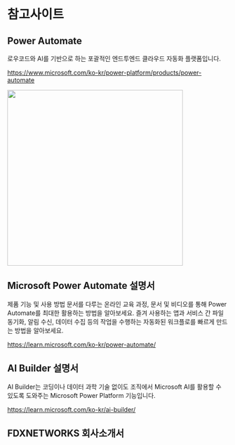 # 참고사이트

## Power Automate

로우코드와 AI를 기반으로 하는 포괄적인 엔드투엔드 클라우드 자동화 플랫폼입니다.

https://www.microsoft.com/ko-kr/power-platform/products/power-automate

<img src="https://github.com/user-attachments/assets/f19986e6-caa2-4a32-9dbd-2ad6a97b08f0" width=400>



## Microsoft Power Automate 설명서

제품 기능 및 사용 방법 문서를 다루는 온라인 교육 과정, 문서 및 비디오를 통해 Power Automate를 최대한 활용하는 방법을 알아보세요. 즐겨 사용하는 앱과 서비스 간 파일 동기화, 알림 수신, 데이터 수집 등의 작업을 수행하는 자동화된 워크플로를 빠르게 만드는 방법을 알아보세요.

https://learn.microsoft.com/ko-kr/power-automate/


## AI Builder 설명서

AI Builder는 코딩이나 데이터 과학 기술 없이도 조직에서 Microsoft AI를 활용할 수 있도록 도와주는 Microsoft Power Platform 기능입니다.

https://learn.microsoft.com/ko-kr/ai-builder/


## FDXNETWORKS 회사소개서

